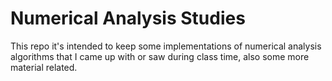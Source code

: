 # Numerical Analysis Studies

This repo it's intended to keep some implementations of numerical analysis algorithms that I came up with or saw during class time, also some more material related.

